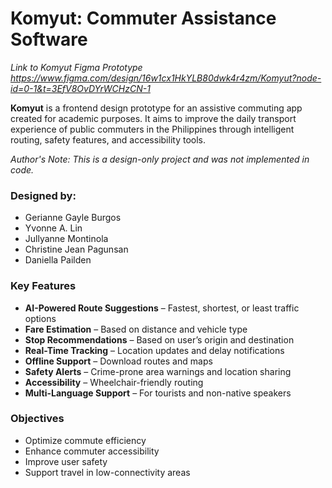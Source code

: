 # Komyut: Commuter Assistance Software

_Link to Komyut Figma Prototype
https://www.figma.com/design/16w1cx1HkYLB80dwk4r4zm/Komyut?node-id=0-1&t=3EfV8OvDYrWCHzCN-1_

**Komyut** is a frontend design prototype for an assistive commuting app created for academic purposes. It aims to improve the daily transport experience of public commuters in the Philippines through intelligent routing, safety features, and accessibility tools.

_Author's Note: This is a design-only project and was not implemented in code._

### Designed by:
- Gerianne Gayle Burgos  
- Yvonne A. Lin  
- Jullyanne Montinola  
- Christine Jean Pagunsan  
- Daniella Pailden

### Key Features
- **AI-Powered Route Suggestions** – Fastest, shortest, or least traffic options  
- **Fare Estimation** – Based on distance and vehicle type  
- **Stop Recommendations** – Based on user’s origin and destination  
- **Real-Time Tracking** – Location updates and delay notifications  
- **Offline Support** – Download routes and maps  
- **Safety Alerts** – Crime-prone area warnings and location sharing  
- **Accessibility** – Wheelchair-friendly routing  
- **Multi-Language Support** – For tourists and non-native speakers

### Objectives
- Optimize commute efficiency  
- Enhance commuter accessibility  
- Improve user safety  
- Support travel in low-connectivity areas


